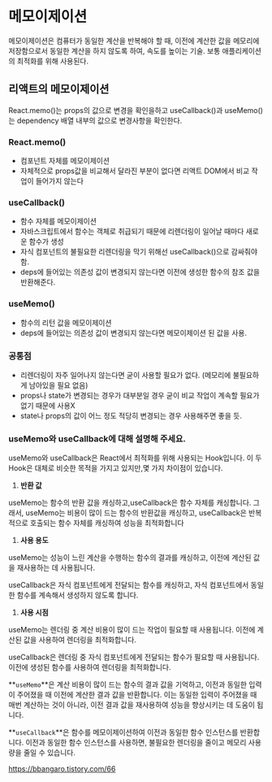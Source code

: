 # 메모이제이션

메모이제이션은 컴퓨터가 동일한 계산을 반복해야 할 때, 이전에 계산한 값을 메모리에 저장함으로서 동일한 계산을 하지 않도록 하여, 속도를 높이는 기술. 
보통 애플리케이션의 최적화를 위해 사용된다.

## 리액트의 메모이제이션
React.memo()는 props의 값으로 변경을 확인을하고
useCallback()과  useMemo()는 dependency 배열 내부의 값으로 변경사항을 확인한다.

### React.memo()
- 컴포넌트 자체를 메모이제이션
- 자체적으로 props값을 비교해서 달라진 부분이 없다면 리액트 DOM에서 비교 작업이 들어가지 않는다

### useCallback()

- 함수 자체를 메모이제이션
- 자바스크립트에서 함수는 객체로 취급되기 때문에 리렌더링이 일어날 때마다 새로운 함수가 생성
- 자식 컴포넌트의 불필요한 리렌더링을 막기 위해선 useCallback()으로 감싸줘야 함.
- deps에 들어있는 의존성 값이 변경되지 않는다면 이전에 생성한 함수의 참조 값을 반환해준다.

### useMemo()
- 함수의 리턴 값을 메모이제이션
- deps에 들어있는 의존성 값이 변경되지 않는다면 메모이제이션 된 값을 사용.


### 공통점

- 리렌더링이 자주 일어나지 않는다면 굳이 사용할 필요가 없다. (메모리에 불필요하게 남아있을 필요 없음)
- props나  state가 변경되는 경우가 대부분일 경우 굳이 비교 작업이 계속할 필요가 없기 때문에 사용X
- state나 props의 값이 어느 정도 적당히 변경되는 경우 사용해주면 좋을 듯.

### useMemo와 useCallback에 대해 설명해 주세요.
useMemo와 useCallback은 React에서 최적화를 위해 사용되는 Hook입니다. 이 두 Hook은 대체로 비슷한 목적을 가지고 있지만,몇 가지 차이점이 있습니다.

1. **반환 값**

useMemo는 함수의 반환 값을 캐싱하고,useCallback은 함수 자체를 캐싱합니다. 그래서, useMemo는 비용이 많이 드는 함수의 반환값을 캐싱하고, useCallback은 반복적으로 호출되는 함수 자체를 캐싱하여 성능을 최적화합니다

1. **사용 용도**

useMemo는 성능이 느린 계산을 수행하는 함수의 결과를 캐싱하고, 이전에 계산된 값을 재사용하는 데 사용됩니다.

useCallback은 자식 컴포넌트에게 전달되는 함수를 캐싱하고, 자식 컴포넌트에서 동일한 함수를 계속해서 생성하지 않도록 합니다.

1. **사용 시점**

useMemo는 렌더링 중 계산 비용이 많이 드는 작업이 필요할 때 사용됩니다. 이전에 계산된 값을 사용하여 렌더링을 최적화합니다.

useCallback은 렌더링 중 자식 컴포넌트에게 전달되는 함수가 필요할 때 사용됩니다. 이전에 생성된 함수를 사용하여 렌더링을 최적화합니다.



**`useMemo`**은 계산 비용이 많이 드는 함수의 결과 값을 기억하고, 이전과 동일한 입력이 주어졌을 때 이전에 계산한 결과 값을 반환합니다. 이는 동일한 입력이 주어졌을 때 매번 계산하는 것이 아니라, 이전 결과 값을 재사용하여 성능을 향상시키는 데 도움이 됩니다.

**`useCallback`**은 함수를 메모이제이션하여 이전과 동일한 함수 인스턴스를 반환합니다. 이전과 동일한 함수 인스턴스를 사용하면, 불필요한 렌더링을 줄이고 메모리 사용량을 줄일 수 있습니다.

https://bbangaro.tistory.com/66